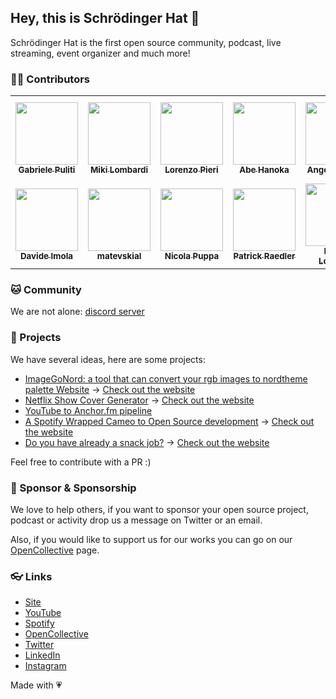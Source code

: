 ## Hey, this is Schrödinger Hat 👋

Schrödinger Hat is the first open source community, podcast, live streaming, event organizer and much more!

### 🥷🏻 Contributors

<table>
  <tbody>
    <tr>
      <td align="center"><a href="https://github.com/wabri"><img src="https://avatars.githubusercontent.com/u/12409541?v=4?s=100" width="100px;" alt=""/><br /><sub><b>Gabriele Puliti</b></sub></a></td>
      <td align="center"><a href="https://github.com/thejoin95"><img src="https://avatars.githubusercontent.com/u/6616203?v=4?s=100" width="100px;" alt=""/><br /><sub><b>Miki Lombardi</b></sub></a></td>
      <td align="center"><a href="https://github.com/404answernotfound"><img src="https://avatars.githubusercontent.com/u/79904453?v=4?s=100" width="100px;" alt=""/><br /><sub><b>Lorenzo Pieri</b></sub></a></td>
      <td align="center"><a href="https://github.com/abe-101"><img src="https://avatars.githubusercontent.com/u/82916197?v=4?s=100" width="100px;" alt=""/><br /><sub><b>Abe Hanoka</b></sub></a></td>
      <td align="center"><a href="https://github.com/AngyDev"><img src="https://avatars.githubusercontent.com/u/44018650?v=4?s=100" width="100px;" alt=""/><br /><sub><b>Angela Busato</b></sub></a></td>
      <td align="center"><a href="https://github.com/BugliL"><img src="https://avatars.githubusercontent.com/u/3107276?v=4?s=100" width="100px;" alt=""/><br /><sub><b>BugliL</b></sub></a></td>
      <td align="center"><a href="https://github.com/DanerSound"><img src="https://avatars.githubusercontent.com/u/11822185?v=4?s=100" width="100px;" alt=""/><br /><sub><b>Andre Cristhian</b></sub></a></td>
    </tr>
    <tr>      
      <td align="center"><a href="https://github.com/davideimola"><img src="https://avatars.githubusercontent.com/u/14623986?v=4?s=100" width="100px;" alt=""/><br /><sub><b>Davide Imola</b></sub></a></td>
      <td align="center"><a href="https://github.com/matevskial"><img src="https://avatars.githubusercontent.com/u/44746117?v=4?s=100" width="100px;" alt=""/><br /><sub><b>matevskial</b></sub></a></td>
      <td align="center"><a href="https://github.com/nicpuppa"><img src="https://avatars.githubusercontent.com/u/72783243?v=4?s=100" width="100px;" alt=""/><br /><sub><b>Nicola Puppa</b></sub></a></td>      
      <td align="center"><a href="https://github.com/Readpato"><img src="https://avatars.githubusercontent.com/u/87768087?v=4?s=100" width="100px;" alt=""/><br /><sub><b>Patrick Raedler</b></sub></a></td>
      <td align="center"><a href="https://github.com/LobeTia"><img src="https://avatars.githubusercontent.com/u/8667323?v=4?s=100" width="100px;" alt=""/><br /><sub><b> Mattia Lobertini </b></sub></a></td>
    </tr>
  </tbody>
</table>

### 🐱 Community

We are not alone: [discord server](https://discord.gg/RTXr8A3eFn)

### 🚀 Projects

We have several ideas, here are some projects:
- [ImageGoNord: a tool that can convert your rgb images to nordtheme palette Website](https://github.com/Schroedinger-Hat/ImageGoNord) -> [Check out the website](https://ign.schroedinger-hat.org/)
- [Netflix Show Cover Generator](https://github.com/Schroedinger-Hat/netflix-show-generator) -> [Check out the website](https://netflix.schroedinger-hat.org/)
- [YouTube to Anchor.fm pipeline](https://github.com/Schroedinger-Hat/youtube-to-anchorfm)
- [A Spotify Wrapped Cameo to Open Source development](https://github.com/Schroedinger-Hat/open-source-wrapped) -> [Check out the website](https://wrapped.schroedinger-hat.org/)
- [Do you have already a snack job?](https://github.com/Schroedinger-Hat/snackjob) -> [Check out the website](https://jobs.schroedinger-hat.org/)

Feel free to contribute with a PR :)

### 🦦 Sponsor & Sponsorship

We love to help others, if you want to sponsor your open source project, podcast or activity drop us a message on Twitter or an email.

Also, if you would like to support us for our works you can go on our [OpenCollective](https://opencollective.com/schrodinger-hat) page.

### 👓 Links

- [Site](https://schroedinger-hat.org/)
- [YouTube](https://www.youtube.com/channel/UC1QLLgrGrPmlaFhS0orykCA)
- [Spotify](https://open.spotify.com/show/7yfkQCV6hrPIqflSqJDB2P)
- [OpenCollective](https://opencollective.com/schrodinger-hat)
- [Twitter](https://twitter.com/schrodinger_hat)
- [LinkedIn](https://www.linkedin.com/company/schroedinger-hat/)
- [Instagram](https://www.instagram.com/schrodinger_hat/)

Made with 💗
